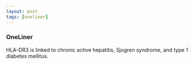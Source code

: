 ```yaml
---
layout: post
tags: [oneliner]
---
```



### OneLiner

HLA-DR3 is linked to chronic active hepatitis, Sjogren syndrome, and type 1 diabetes mellitus.
